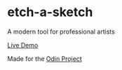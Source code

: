 # etch-a-sketch
A modern tool for professional artists

[Live Demo](https://threedotsellipsis.github.io/etch-a-sketch/)

Made for the [Odin Project](https://www.theodinproject.com)
